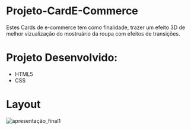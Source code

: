  # Projeto-CardE-Commerce

Estes Cards de e-commerce tem como finalidade, trazer um efeito 3D de melhor vizualização do mostruário da roupa com efeitos de transições.  

# Projeto Desenvolvido:

* HTML5
* CSS

# Layout

![apresentação_final1](https://user-images.githubusercontent.com/63323533/88465184-50405b80-ce97-11ea-84c8-86c8e077a87c.png)

